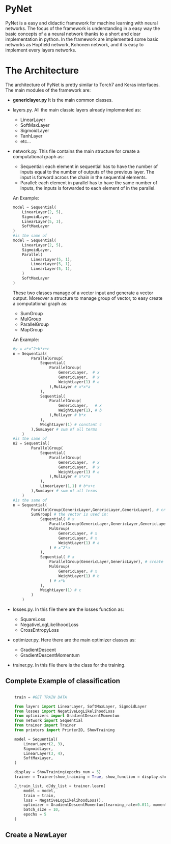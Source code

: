 # PyNet
PyNet is a easy and didactic framework for machine learning with neural networks.
The focus of the framework is understanding in a easy way the basic concepts of a a neural network thanks to a short and clear implementation in python.
In the framework are implemented some basic networks as Hopfield network, Kohonen network, and it is easy to implement every layers networks.

# The Architecture
The architecture of PyNet is pretty similar to Torch7 and Keras interfaces.
The main modules of the framework are:
- __genericlayer.py__ It is the main common classes.
- layers.py. All the main classic layers already implemented as:
    - LinearLayer
    - SoftMaxLayer
    - SigmoidLayer
    - TanhLayer
    - etc...
- network.py. This file contains the main structure for create a computational graph as:
    - Sequential: each element in sequential has to have the number of inputs equal
    to the number of outputs of the previous layer. The input is forword across the chain in the sequential elements.
    - Parallel: each element in parallel has to have the same number of inputs,
    the inputs is forwarded to each element of in the parallel.

    An Example:
    ```python
    model = Sequential(
        LinearLayer(2, 5),
        SigmoidLayer,
        LinearLayer(5, 3),
        SoftMaxLayer
    )
    #is the same of
    model = Sequential(
        LinearLayer(2, 5),
        SigmoidLayer,
        Parallel(
            LinearLayer(5, 1),
            LinearLayer(5, 1),
            LinearLayer(5, 1),
        )
        SoftMaxLayer
    )
    ```
    These two classes manage of a vector input and generate a vector output.
    Moreover a structure to manage group of vector, to easy create a computational graph as:
    - SumGroup
    - MulGroup
    - ParallelGroup
    - MapGroup

    An Example:

    ```python
    #y = a*x^2+b*x+c
    n = Sequential(
            ParallelGroup(
                Sequential(
                    ParallelGroup(
                        GenericLayer,  # x
                        GenericLayer,  # x
                        WeightLayer(1) # a
                    ),MulLayer # x*x*a
                ),
                Sequential(
                    ParallelGroup(
                        GenericLayer,   # x
                        WeightLayer(1), # b
                    ),MulLayer # b*x
                ),
                WeightLayer(1) # constant c
            ),SumLayer # sum of all terms
        )
    #is the same of
    n2 = Sequential(
            ParallelGroup(
                Sequential(
                    ParallelGroup(
                        GenericLayer,  # x
                        GenericLayer,  # x
                        WeightLayer(1) # a
                    ),MulLayer # x*x*a
                ),
                LinearLayer(1,1) # b*x+c
            ),SumLayer # sum of all terms
        )
    #is the same of
    n = Sequential(
            ParallelGroup(GenericLayer,GenericLayer,GenericLayer), # create a vector of [x,x,x]
            SumGroup( # the vector is used in:
                Sequential( # x
                    ParallelGroup(GenericLayer,GenericLayer,GenericLayer), # create a vector of [x,x,x]
                    MulGroup(
                        GenericLayer, # x
                        GenericLayer, # x
                        WeightLayer(1) # a
                    ) # x^2*a
                ),
                Sequential( # x
                    ParallelGroup(GenericLayer,GenericLayer), # create a vector [x,x]
                    MulGroup(
                        GenericLayer, # x
                        WeightLayer(1) # b
                    ) # x*b
                ),
                WeightLayer(1) # c
            )
        )
    ```
- losses.py. In this file there are the losses function as:
    - SquareLoss
    - NegativeLogLikelihoodLoss
    - CrossEntropyLoss

- optimizer.py. Here there are the main optimizer classes as:
    - GradientDescent
    - GradientDescentMomentum

- trainer.py. In this file there is the class for the training.

## Complete Example of classification
```python

    train = #GET TRAIN DATA

    from layers import LinearLayer, SoftMaxLayer, SigmoidLayer
    from losses import NegativeLogLikelihoodLoss
    from optimizers import GradientDescentMomentum
    from network import Sequential
    from trainer import Trainer
    from printers import Printer2D, ShowTraining

    model = Sequential(
        LinearLayer(2, 3),
        SigmoidLayer,
        LinearLayer(3, 4),
        SoftMaxLayer,
    )

    display = ShowTraining(epochs_num = 5)
    trainer = Trainer(show_training = True, show_function = display.show)

    J_train_list, dJdy_list = trainer.learn(
        model = model,
        train = train,
        loss = NegativeLogLikelihoodLoss(),
        optimizer = GradientDescentMomentum(learning_rate=0.011, momentum=0.1),
        batch_size = 10,
        epochs = 5
    )
```
## Create a NewLayer



